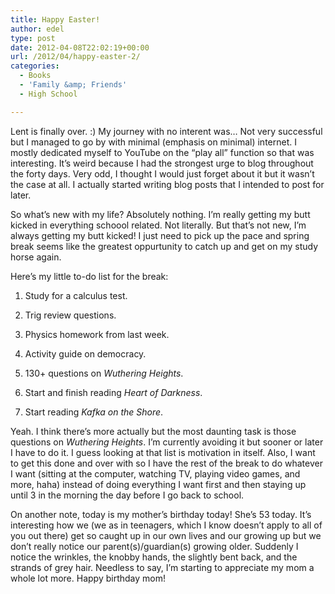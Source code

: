 ```yaml
---
title: Happy Easter!
author: edel
type: post
date: 2012-04-08T22:02:19+00:00
url: /2012/04/happy-easter-2/
categories:
  - Books
  - 'Family &amp; Friends'
  - High School

---
```

Lent is finally over. :) My journey with no interent was&#8230; Not very successful but I managed to go by with minimal (emphasis on minimal) internet. I mostly dedicated myself to YouTube on the &#8220;play all&#8221; function so that was interesting. It&#8217;s weird because I had the strongest urge to blog throughout the forty days. Very odd, I thought I would just forget about it but it wasn&#8217;t the case at all. I actually started writing blog posts that I intended to post for later.

So what&#8217;s new with my life? Absolutely nothing. I&#8217;m really getting my butt kicked in everything schoool related. Not literally. But that&#8217;s not new, I&#8217;m always getting my butt kicked! I just need to pick up the pace and spring break seems like the greatest oppurtunity to catch up and get on my study horse again.

Here&#8217;s my little to-do list for the break:

1. Study for a calculus test.
  
2. Trig review questions.
  
3. Physics homework from last week.
  
4. Activity guide on democracy.
  
5. 130+ questions on _Wuthering Heights_.
  
6. Start and finish reading _Heart of Darkness_.
  
7. Start reading _Kafka on the Shore_.

Yeah. I think there&#8217;s more actually but the most daunting task is those questions on _Wuthering Heights_. I&#8217;m currently avoiding it but sooner or later I have to do it. I guess looking at that list is motivation in itself. Also, I want to get this done and over with so I have the rest of the break to do whatever I want (sitting at the computer, watching TV, playing video games, and more, haha) instead of doing everything I want first and then staying up until 3 in the morning the day before I go back to school.

On another note, today is my mother&#8217;s birthday today! She&#8217;s 53 today. It&#8217;s interesting how we (we as in teenagers, which I know doesn&#8217;t apply to all of you out there) get so caught up in our own lives and our growing up but we don&#8217;t really notice our parent(s)/guardian(s) growing older. Suddenly I notice the wrinkles, the knobby hands, the slightly bent back, and the strands of grey hair. Needless to say, I&#8217;m starting to appreciate my mom a whole lot more. Happy birthday mom!

<ol class="footnote">
</ol>